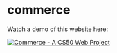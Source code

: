 # commerce

Watch a demo of this website here: 

[![Commerce - A CS50 Web Project](http://img.youtube.com/vi/9OvdXSQNDQY/0.jpg)](http://www.youtube.com/watch?v=9OvdXSQNDQY "Commerce - A CS50 Web Project")

